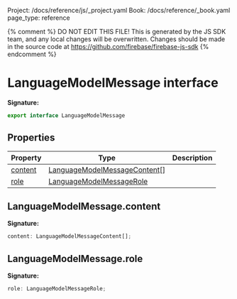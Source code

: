 Project: /docs/reference/js/_project.yaml
Book: /docs/reference/_book.yaml
page_type: reference

{% comment %}
DO NOT EDIT THIS FILE!
This is generated by the JS SDK team, and any local changes will be
overwritten. Changes should be made in the source code at
https://github.com/firebase/firebase-js-sdk
{% endcomment %}

# LanguageModelMessage interface

<b>Signature:</b>

```typescript
export interface LanguageModelMessage 
```

## Properties

|  Property | Type | Description |
|  --- | --- | --- |
|  [content](./ai.languagemodelmessage.md#languagemodelmessagecontent) | [LanguageModelMessageContent](./ai.languagemodelmessagecontent.md#languagemodelmessagecontent_interface)<!-- -->\[\] |  |
|  [role](./ai.languagemodelmessage.md#languagemodelmessagerole) | [LanguageModelMessageRole](./ai.md#languagemodelmessagerole) |  |

## LanguageModelMessage.content

<b>Signature:</b>

```typescript
content: LanguageModelMessageContent[];
```

## LanguageModelMessage.role

<b>Signature:</b>

```typescript
role: LanguageModelMessageRole;
```
